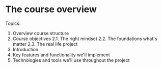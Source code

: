 # The course overview

Topics:

1. Overview course structure
2. Course objectives
    2.1. The right mindset
    2.2. The foundations what's matter
    2.3. The real life project
3. Introduction
4. Key features and functionality we'll implement
5. Technologies and tools we'll use throughout the project